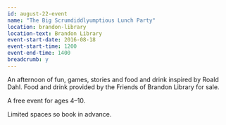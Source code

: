 ```yaml
---
id: august-22-event
name: "The Big Scrumdiddlyumptious Lunch Party"
location: brandon-library
location-text: Brandon Library
event-start-date: 2016-08-18
event-start-time: 1200
event-end-time: 1400
breadcrumb: y
---
```

An afternoon of fun, games, stories and food and drink inspired by Roald Dahl. Food and drink provided by the Friends of Brandon Library for sale.

A free event for ages 4–10.

Limited spaces so book in advance.

